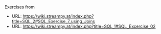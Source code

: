 Exercises from
- URL: https://wiki.streampy.at/index.php?title=SQL_2#SQL_Exercise_7_using_Joins
- URL: https://wiki.streampy.at/index.php?title=SQL_1#SQL_Excercise_02
